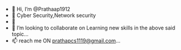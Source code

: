 - 👋 Hi, I’m @Prathaap1912
- 👀 Cyber Security,Network security 
- 🌱  
- 💞️ I’m looking to collaborate on Learning new skills in the above said topic...
- 📫 reach me ON prathapcs1119@gmail.com...

<!---
Prathaap1912/Prathaap1912 is a ✨ special ✨ repository because its `README.md` (this file) appears on your GitHub profile.
You can click the Preview link to take a look at your changes.
--->
